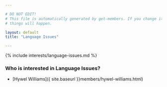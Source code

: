 ```yaml
---

# DO NOT EDIT!
# This file is automatically generated by get-members. If you change it, bad
# things will happen.

layout: default
title: "Language Issues"

---
```


{% include interests/language-issues.md %}

### Who is interested in Language Issues?


* [Hywel Williams]({ site.baseurl }}members/hywel-williams.html)
